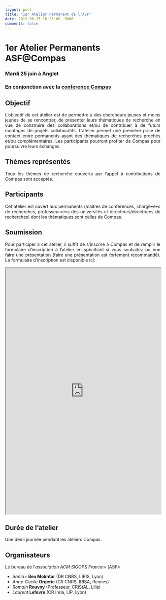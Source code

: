 ```yaml
---
layout: post
title: "1er Atelier Permanent de l'ASF"
date: 2019-06-25 16:25:06 -0000
comments: false
---
```

# 1er Atelier Permanents ASF@Compas
### Mardi 25 juin à Anglet</h3>
### En conjonction avec la <a href="https://2019.compas-conference.fr/">conférence Compas</a></h3>

## Objectif
<p align=justify>L’objectif de cet atelier est de permettre à des chercheurs jeunes et moins jeunes de se rencontrer, de présenter leurs thématiques de recherche en vue de construire des collaborations et/ou de contribuer à de futurs montages de projets collaboratifs. L’atelier permet une première prise de contact entre permanents ayant des thématiques de recherches proches et/ou complémentaires. Les participants pourront profiter de Compas pour poursuivre leurs échanges.</p>

## Thèmes représentés
<p align=justify>Tous les thèmes de recherche couverts par l’appel à contributions de Compas sont acceptés.</p>

## Participants
<p align=justify>Cet atelier est ouvert aux permanents (maîtres de conférences, chargé•e•s de recherches, professeur•e•s des universités et directeurs/directrices de recherches) dont les thématiques sont celles de Compas.</p>

## Soumission
<p align=justify>Pour participer à cet atelier, il suffit de s’inscrire à Compas et de remplir le formulaire d’inscription à l’atelier en spécifiant si vous souhaitez ou non faire une présentation (faire une présentation est fortement recommandé). 
Le formulaire d'inscription est disponible ici:</p>
<iframe src="https://framaforms.org/inscription-atelier-permanents-asfcompas-1551771987" width="100%" height="800" border="0" ></iframe>

## Durée de l’atelier
Une demi journée pendant les ateliers Compas.

## Organisateurs
Le bureau de l’<i>association ACM SIGOPS France</i>i> (ASF):
<ul>
  <li><i>Sonia</i>> <b>Ben Mokhtar</b> (DR CNRS, LIRIS, Lyon)</li>
  <li><i>Anne-Cécile</i> <b>Orgerie</b> (CR CNRS, IRISA, Rennes)</li>
  <li><i>Romain</i> <b>Rouvoy</b> (Professeur, CRIStAL, Lille)</li>
  <li><i>Laurent</i> <b>Lefevre</b> (CR Inria, LIP, Lyon)</li>
</ul>
